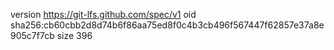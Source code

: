 version https://git-lfs.github.com/spec/v1
oid sha256:cb60cbb2d8d74b6f86aa75ed8f0c4b3cb496f567447f62857e37a8e905c7f7cb
size 396
